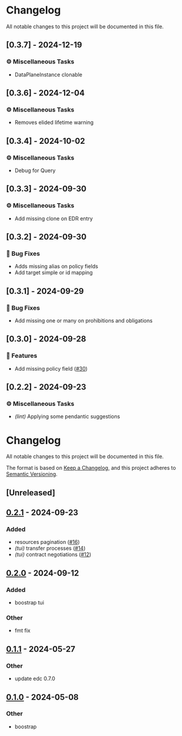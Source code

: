 # Changelog

All notable changes to this project will be documented in this file.

<!-- generated by git-cliff -->
## [0.3.7] - 2024-12-19

### ⚙️ Miscellaneous Tasks

- DataPlaneInstance clonable

<!-- generated by git-cliff -->
## [0.3.6] - 2024-12-04

### ⚙️ Miscellaneous Tasks

- Removes elided lifetime warning

<!-- generated by git-cliff -->
<!-- generated by git-cliff -->
## [0.3.4] - 2024-10-02

### ⚙️ Miscellaneous Tasks

- Debug for Query

<!-- generated by git-cliff -->
## [0.3.3] - 2024-09-30

### ⚙️ Miscellaneous Tasks

- Add missing clone on EDR entry

<!-- generated by git-cliff -->
## [0.3.2] - 2024-09-30

### 🐛 Bug Fixes

- Adds missing alias on policy fields
- Add target simple or id mapping

<!-- generated by git-cliff -->
## [0.3.1] - 2024-09-29

### 🐛 Bug Fixes

- Add missing one or many on prohibitions and obligations

<!-- generated by git-cliff -->
## [0.3.0] - 2024-09-28

### 🚀 Features

- Add missing policy field ([#30](https://github.com/dataspace-rs/edc-rs/pull/30))

<!-- generated by git-cliff -->
## [0.2.2] - 2024-09-23

### ⚙️ Miscellaneous Tasks

- *(lint)* Applying some pendantic suggestions

<!-- generated by git-cliff -->
# Changelog
All notable changes to this project will be documented in this file.

The format is based on [Keep a Changelog](https://keepachangelog.com/en/1.0.0/),
and this project adheres to [Semantic Versioning](https://semver.org/spec/v2.0.0.html).

## [Unreleased]

## [0.2.1](https://github.com/wolf4ood/edc-rs/compare/v0.2.0...v0.2.1) - 2024-09-23

### Added

- resources pagination ([#16](https://github.com/wolf4ood/edc-rs/pull/16))
- *(tui)* transfer processes ([#14](https://github.com/wolf4ood/edc-rs/pull/14))
- *(tui)* contract negotiations ([#12](https://github.com/wolf4ood/edc-rs/pull/12))

## [0.2.0](https://github.com/wolf4ood/edc-rs/compare/v0.1.1...v0.2.0) - 2024-09-12

### Added

- boostrap tui

### Other

- fmt fix

## [0.1.1](https://github.com/wolf4ood/edc-rs/compare/v0.1.0...v0.1.1) - 2024-05-27

### Other
- update edc 0.7.0

## [0.1.0](https://github.com/wolf4ood/edc-rs/releases/tag/v0.1.0) - 2024-05-08

### Other
- boostrap
